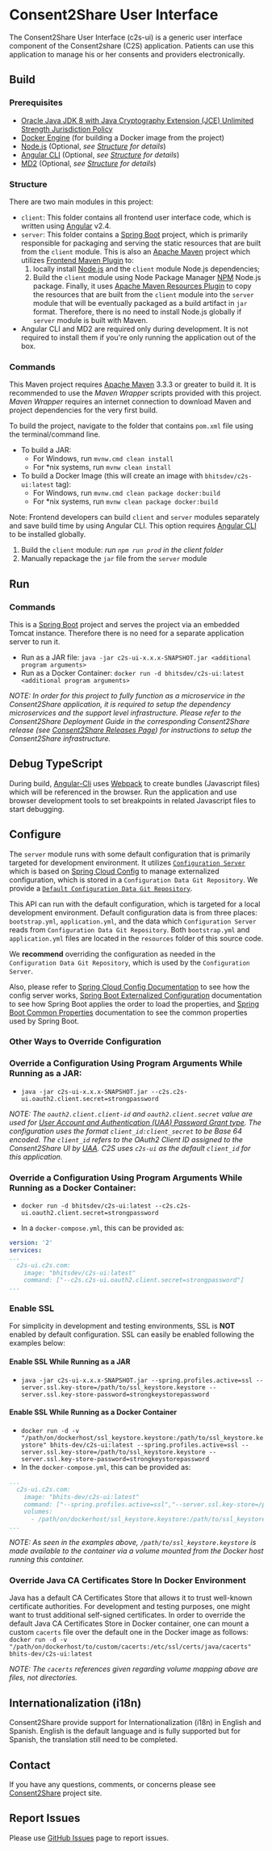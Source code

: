 # Consent2Share User Interface

The Consent2Share User Interface (c2s-ui) is a generic user interface component of the Consent2share (C2S) application. Patients can use this application to manage his or her consents and providers electronically.

## Build

### Prerequisites

+ [Oracle Java JDK 8 with Java Cryptography Extension (JCE) Unlimited Strength Jurisdiction Policy](http://www.oracle.com/technetwork/java/javase/downloads/index.html)
+ [Docker Engine](https://docs.docker.com/engine/installation/) (for building a Docker image from the project)
+ [Node.js](https://nodejs.org/en/) (Optional, *see [Structure](#structure) for details*)
+ [Angular CLI](https://github.com/angular/angular-cli) (Optional, *see [Structure](#structure) for details*)
+ [MD2](https://github.com/Promact/md2) (Optional, *see [Structure](#structure) for details*)

### Structure

There are two main modules in this project:

+ `client`: This folder contains all frontend user interface code, which is written using [Angular](https://angular.io/) v2.4.
+ `server`: This folder contains a [Spring Boot](http://projects.spring.io/spring-boot/) project, which is primarily responsible for packaging and serving the static resources that are built from the `client` module. This is also an [Apache Maven](https://maven.apache.org/) project which utilizes [Frontend Maven Plugin](https://github.com/eirslett/frontend-maven-plugin) to: 
    1. locally install [Node.js](https://nodejs.org/en/) and the `client` module Node.js dependencies; 
    2. Build the `client` module using Node Package Manager [NPM](https://www.npmjs.com/) Node.js package. Finally, it uses [Apache Maven Resources Plugin](https://maven.apache.org/plugins/maven-resources-plugin/) to copy the resources that are built from the `client` module into the `server` module that will be eventually packaged as a build artifact in `jar` format. Therefore, there is no need to install Node.js globally if `server` module is built with Maven.
+ Angular CLI and MD2 are required only during development. It is not required to install them if you're only running the application out of the box.
      
### Commands

This Maven project requires [Apache Maven](https://maven.apache.org/) 3.3.3 or greater to build it. It is recommended to use the *Maven Wrapper* scripts provided with this project. *Maven Wrapper* requires an internet connection to download Maven and project dependencies for the very first build.

To build the project, navigate to the folder that contains `pom.xml` file using the terminal/command line.

+ To build a JAR:
    + For Windows, run `mvnw.cmd clean install`
    + For *nix systems, run `mvnw clean install`
+ To build a Docker Image (this will create an image with `bhitsdev/c2s-ui:latest` tag):
    + For Windows, run `mvnw.cmd clean package docker:build`
    + For *nix systems, run `mvnw clean package docker:build`

Note: Frontend developers can build `client` and `server` modules separately and save build time by using Angular CLI. This option requires [Angular CLI](http://gruntjs.com/) to be installed globally.


1. Build the `client` module: *run `npm run prod` in the client folder*
2. Manually repackage the `jar` file from the `server` module 


## Run

### Commands

This is a [Spring Boot](https://projects.spring.io/spring-boot/) project and serves the project via an embedded Tomcat instance. Therefore there is no need for a separate application server to run it.

+ Run as a JAR file: `java -jar c2s-ui-x.x.x-SNAPSHOT.jar <additional program arguments>`
+ Run as a Docker Container: `docker run -d bhitsdev/c2s-ui:latest <additional program arguments>`

*NOTE: In order for this project to fully function as a microservice in the Consent2Share application, it is required to setup the dependency microservices and the support level infrastructure. Please refer to the Consent2Share Deployment Guide in the corresponding Consent2Share release (see [Consent2Share Releases Page](https://github.com/bhits-dev/consent2share/releases)) for instructions to setup the Consent2Share infrastructure.*

## Debug TypeScript


During build, [Angular-Cli](https://github.com/angular/angular-cli) uses [Webpack](https://webpack.github.io/) to create bundles (Javascript files) which will be referenced in the browser.
Run the application and use browser development tools to set breakpoints in related Javascript files to start debugging.
 
## Configure

The `server` module runs with some default configuration that is primarily targeted for development environment. It utilizes [`Configuration Server`](https://github.com/bhits-dev/config-server) which is based on [Spring Cloud Config](https://github.com/spring-cloud/spring-cloud-config) to manage externalized configuration, which is stored in a `Configuration Data Git Repository`. We provide a [`Default Configuration Data Git Repository`]( https://github.com/bhits-dev/c2s-config-data).

This API can run with the default configuration, which is targeted for a local development environment. Default configuration data is from three places: `bootstrap.yml`, `application.yml`, and the data which `Configuration Server` reads from `Configuration Data Git Repository`. Both `bootstrap.yml` and `application.yml` files are located in the `resources` folder of this source code.

We **recommend** overriding the configuration as needed in the `Configuration Data Git Repository`, which is used by the `Configuration Server`.

Also, please refer to [Spring Cloud Config Documentation](https://cloud.spring.io/spring-cloud-config/spring-cloud-config.html) to see how the config server works, [Spring Boot Externalized Configuration](http://docs.spring.io/spring-boot/docs/current/reference/html/boot-features-external-config.html) documentation to see how Spring Boot applies the order to load the properties, and [Spring Boot Common Properties](http://docs.spring.io/spring-boot/docs/current/reference/html/common-application-properties.html) documentation to see the common properties used by Spring Boot.

### Other Ways to Override Configuration

### Override a Configuration Using Program Arguments While Running as a JAR:

+ `java -jar c2s-ui-x.x.x-SNAPSHOT.jar --c2s.c2s-ui.oauth2.client.secret=strongpassword`

*NOTE: The `oauth2.client.client-id` and `oauth2.client.secret` value are used for [User Account and Authentication (UAA) Password Grant type](http://docs.cloudfoundry.org/api/uaa/#password-grant). The configuration uses the format `client_id:client_secret` to be Base 64 encoded. The `client_id` refers to the OAuth2 Client ID assigned to the Consent2Share UI by [UAA](https://docs.cloudfoundry.org/concepts/architecture/uaa.html). C2S uses `c2s-ui` as the default `client_id` for this application.*

### Override a Configuration Using Program Arguments While Running as a Docker Container:

+ `docker run -d bhitsdev/c2s-ui:latest --c2s.c2s-ui.oauth2.client.secret=strongpassword`

+ In a `docker-compose.yml`, this can be provided as:
```yml
version: '2'
services:
...
  c2s-ui.c2s.com:
    image: "bhitsdev/c2s-ui:latest"
    command: ["--c2s.c2s-ui.oauth2.client.secret=strongpassword"]
...
```

### Enable SSL

For simplicity in development and testing environments, SSL is **NOT** enabled by default configuration. SSL can easily be enabled following the examples below:

#### Enable SSL While Running as a JAR

+ `java -jar c2s-ui-x.x.x-SNAPSHOT.jar --spring.profiles.active=ssl --server.ssl.key-store=/path/to/ssl_keystore.keystore --server.ssl.key-store-password=strongkeystorepassword`

#### Enable SSL While Running as a Docker Container

+ `docker run -d -v "/path/on/dockerhost/ssl_keystore.keystore:/path/to/ssl_keystore.keystore" bhits-dev/c2s-ui:latest --spring.profiles.active=ssl --server.ssl.key-store=/path/to/ssl_keystore.keystore --server.ssl.key-store-password=strongkeystorepassword`
+ In the `docker-compose.yml`, this can be provided as:
```yml
...
  c2s-ui.c2s.com:
    image: "bhits-dev/c2s-ui:latest"
    command: ["--spring.profiles.active=ssl","--server.ssl.key-store=/path/to/ssl_keystore.keystore", "--server.ssl.key-store-password=strongkeystorepassword"]
    volumes:
      - /path/on/dockerhost/ssl_keystore.keystore:/path/to/ssl_keystore.keystore
...
```

*NOTE: As seen in the examples above, `/path/to/ssl_keystore.keystore` is made available to the container via a volume mounted from the Docker host running this container.*

### Override Java CA Certificates Store In Docker Environment

Java has a default CA Certificates Store that allows it to trust well-known certificate authorities. For development and testing purposes, one might want to trust additional self-signed certificates. In order to override the default Java CA Certificates Store in Docker container, one can mount a custom `cacerts` file over the default one in the Docker image as follows: `docker run -d -v "/path/on/dockerhost/to/custom/cacerts:/etc/ssl/certs/java/cacerts" bhits-dev/c2s-ui:latest`

*NOTE: The `cacerts` references given regarding volume mapping above are files, not directories.*

[//]: # (## API Documentation)

[//]: # (## Notes)

[//]: # (## Contribute)


## Internationalization (i18n)

Consent2Share provide support for Internationalization (i18n) in English and Spanish. English is the default language and is fully supported but 
for Spanish, the translation still need to be completed.

## Contact
If you have any questions, comments, or concerns please see [Consent2Share](https://bhits-dev.github.io/consent2share/) project site.

## Report Issues
Please use [GitHub Issues](https://github.com/bhits-dev/c2s-ui/issues) page to report issues.

[//]: # (License)
